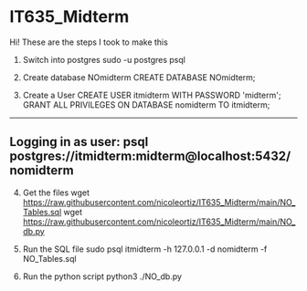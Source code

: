 # IT635_Midterm

Hi! These are the steps I took to make this

1. Switch into postgres
sudo -u postgres psql

2. Create database NOmidterm
CREATE DATABASE NOmidterm;

3. Create a User
CREATE USER itmidterm WITH PASSWORD 'midterm';
GRANT ALL PRIVILEGES ON DATABASE nomidterm TO itmidterm;

---
Logging in as user:
psql postgres://itmidterm:midterm@localhost:5432/nomidterm
---

4. Get the files
wget https://raw.githubusercontent.com/nicoleortiz/IT635_Midterm/main/NO_Tables.sql
wget https://raw.githubusercontent.com/nicoleortiz/IT635_Midterm/main/NO_db.py

5. Run the SQL file
sudo psql itmidterm -h 127.0.0.1 -d nomidterm -f NO_Tables.sql

6. Run the python script
python3 ./NO_db.py
